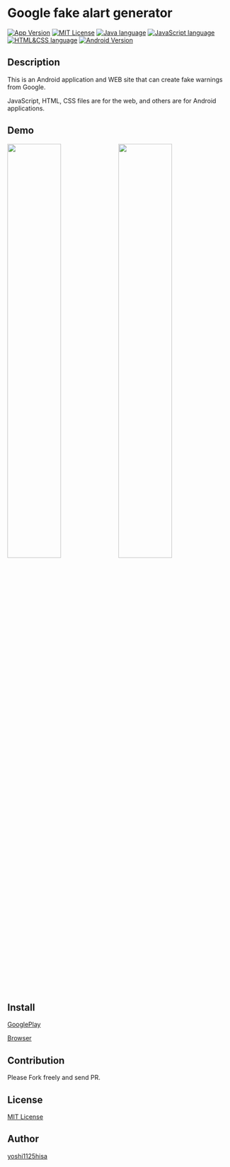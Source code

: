 # Google fake alart generator

[![App Version](https://img.shields.io/badge/version-1.2.1-orange.svg?style=flat)](APP_VERSION)
[![MIT License](http://img.shields.io/badge/license-MIT-blue.svg?style=flat)](LICENSE)
[![Java language](https://img.shields.io/badge/language-Java-green.svg?style=flat)](LANGUAGE)
[![JavaScript language](https://img.shields.io/badge/language-JavaScript-green.svg?style=flat)](LANGUAGE)
[![HTML&CSS language](https://img.shields.io/badge/language-HTML/CSS-green.svg?style=flat)](LANGUAGE)
[![Android Version](https://img.shields.io/badge/android-5.1~-orange.svg?style=flat)](ANDROID_VERSION)

## Description
This is an Android application and WEB site that can create fake warnings from Google.

JavaScript, HTML, CSS files are for the web, and others are for Android applications.

## Demo
<img src="https://lh3.googleusercontent.com/yzMkis7hWwh6NjRrswDNgiXUAJnHxO4T4JT0NzsjjKWRJ3Cd3J4Y0p-l4z76_sJn0Ks" width=49%>  <img src="https://lh3.googleusercontent.com/djgm9qTohzE7-qRGNngRr90HXFXBz6vTUW7CccTrtTGvKQCztgV4-oRrE8MbkCFRyQ" width=49%>

## Install
[GooglePlay](https://play.google.com/store/apps/details?id=com.developer.yoshi1125hisa.googlealert)

[Browser](https://yoshi1125hisa.github.io/fake-alart-generator/URLform.html)

## Contribution
Please Fork freely and send PR.

## License
[MIT License]()

## Author

[yoshi1125hisa](https://github.com/yoshi1125hisa)
